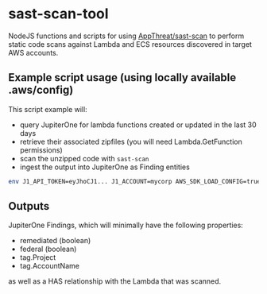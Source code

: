 # sast-scan-tool

NodeJS functions and scripts for using [AppThreat/sast-scan](https://github.com/AppThreat/sast-scan) to
perform static code scans against Lambda and ECS resources discovered in target AWS accounts.

## Example script usage (using locally available .aws/config)

This script example will:

* query JupiterOne for lambda functions created or updated in the last 30 days
* retrieve their associated zipfiles  (you will need Lambda.GetFunction permissions)
* scan the unzipped code with `sast-scan`
* ingest the output into JupiterOne as Finding entities

```bash
env J1_API_TOKEN=eyJhoCJ1... J1_ACCOUNT=mycorp AWS_SDK_LOAD_CONFIG=true ./bin/scan-lambda.ts
```

## Outputs

JupiterOne Findings, which will minimally have the following properties:

* remediated (boolean)
* federal (boolean)
* tag.Project
* tag.AccountName

as well as a HAS relationship with the Lambda that was scanned.

